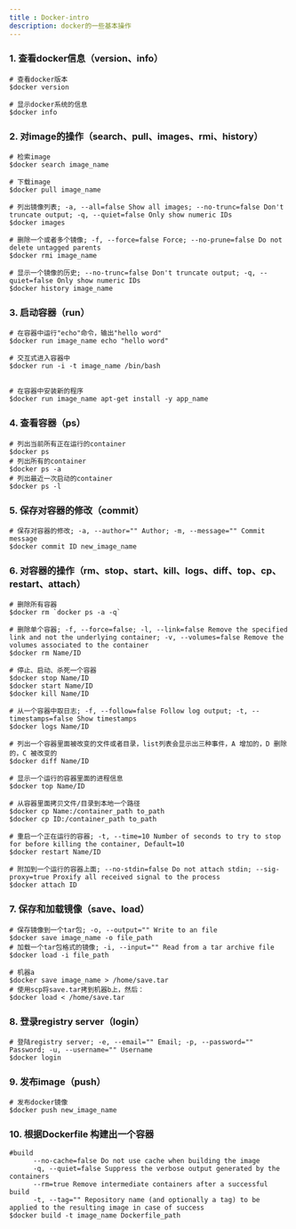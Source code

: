 ```yaml
---
title : Docker-intro
description: docker的一些基本操作
---
```




### 1. 查看docker信息（version、info）

    # 查看docker版本  
    $docker version  
      
    # 显示docker系统的信息  
    $docker info  

### 2. 对image的操作（search、pull、images、rmi、history）
    # 检索image  
    $docker search image_name  
      
    # 下载image  
    $docker pull image_name  
      
    # 列出镜像列表; -a, --all=false Show all images; --no-trunc=false Don't truncate output; -q, --quiet=false Only show numeric IDs  
    $docker images  
      
    # 删除一个或者多个镜像; -f, --force=false Force; --no-prune=false Do not delete untagged parents  
    $docker rmi image_name  
      
    # 显示一个镜像的历史; --no-trunc=false Don't truncate output; -q, --quiet=false Only show numeric IDs  
    $docker history image_name  

### 3. 启动容器（run）
    
    # 在容器中运行"echo"命令，输出"hello word"  
    $docker run image_name echo "hello word"  
      
    # 交互式进入容器中  
    $docker run -i -t image_name /bin/bash  
      
      
    # 在容器中安装新的程序  
    $docker run image_name apt-get install -y app_name  

### 4. 查看容器（ps）

    # 列出当前所有正在运行的container  
    $docker ps  
    # 列出所有的container  
    $docker ps -a  
    # 列出最近一次启动的container  
    $docker ps -l  
    
### 5. 保存对容器的修改（commit）

    # 保存对容器的修改; -a, --author="" Author; -m, --message="" Commit message  
    $docker commit ID new_image_name 
    
### 6. 对容器的操作（rm、stop、start、kill、logs、diff、top、cp、restart、attach）
    
    # 删除所有容器  
    $docker rm `docker ps -a -q`  
      
    # 删除单个容器; -f, --force=false; -l, --link=false Remove the specified link and not the underlying container; -v, --volumes=false Remove the volumes associated to the container  
    $docker rm Name/ID  
      
    # 停止、启动、杀死一个容器  
    $docker stop Name/ID  
    $docker start Name/ID  
    $docker kill Name/ID  
      
    # 从一个容器中取日志; -f, --follow=false Follow log output; -t, --timestamps=false Show timestamps  
    $docker logs Name/ID  
      
    # 列出一个容器里面被改变的文件或者目录，list列表会显示出三种事件，A 增加的，D 删除的，C 被改变的  
    $docker diff Name/ID  
      
    # 显示一个运行的容器里面的进程信息  
    $docker top Name/ID  
      
    # 从容器里面拷贝文件/目录到本地一个路径  
    $docker cp Name:/container_path to_path  
    $docker cp ID:/container_path to_path  
      
    # 重启一个正在运行的容器; -t, --time=10 Number of seconds to try to stop for before killing the container, Default=10  
    $docker restart Name/ID  
      
    # 附加到一个运行的容器上面; --no-stdin=false Do not attach stdin; --sig-proxy=true Proxify all received signal to the process  
    $docker attach ID 
    
### 7. 保存和加载镜像（save、load）
    
    # 保存镜像到一个tar包; -o, --output="" Write to an file  
    $docker save image_name -o file_path  
    # 加载一个tar包格式的镜像; -i, --input="" Read from a tar archive file  
    $docker load -i file_path  
      
    # 机器a  
    $docker save image_name > /home/save.tar  
    # 使用scp将save.tar拷到机器b上，然后：  
    $docker load < /home/save.tar  
    
### 8. 登录registry server（login）
    # 登陆registry server; -e, --email="" Email; -p, --password="" Password; -u, --username="" Username  
    $docker login 
    
### 9. 发布image（push）
    # 发布docker镜像  
    $docker push new_image_name  

### 10.  根据Dockerfile 构建出一个容器
    #build  
          --no-cache=false Do not use cache when building the image  
          -q, --quiet=false Suppress the verbose output generated by the containers  
          --rm=true Remove intermediate containers after a successful build  
          -t, --tag="" Repository name (and optionally a tag) to be applied to the resulting image in case of success  
    $docker build -t image_name Dockerfile_path  